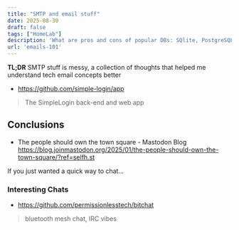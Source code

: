 ```yaml
---
title: "SMTP and email stuff"
date: 2025-08-30
draft: false
tags: ["HomeLab"]
description: 'What are pros and cons of popular DBs: SQlite, PostgreSQL and their containers'
url: 'emails-101'
---
```


**TL;DR** SMTP stuff is messy, a collection of thoughts that helped me understand tech email concepts better

* https://github.com/simple-login/app

>  The SimpleLogin back-end and web app 


## Conclusions


* The people should own the town square - Mastodon Blog https://blog.joinmastodon.org/2025/01/the-people-should-own-the-town-square/?ref=selfh.st

If you just wanted a quick way to chat...

### Interesting Chats

* https://github.com/permissionlesstech/bitchat

>  bluetooth mesh chat, IRC vibes 